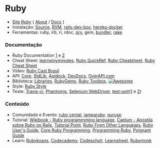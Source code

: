 # Ruby

* [Site Ruby](https://www.ruby-lang.org/en/) ( [About](https://www.ruby-lang.org/en/about/) / [Docs](https://www.ruby-lang.org/en/documentation/) )
* Instalação: [Source](https://www.ruby-lang.org/en/downloads/), [RVM](https://rvm.io/rvm/install), [rails-dev-box](https://github.com/rails/rails-dev-box), [heroku-docker](https://hub.docker.com/r/heroku/ruby/)
* Ferramentas: ruby, irb, ri, rdoc, [pry](http://pryrepl.org/), gem, [bundler](http://bundler.io/), [rake](https://github.com/ruby/rake)

### Documentação
* Ruby Documentation [1](http://ruby-doc.org/) e [2](https://www.ruby-lang.org/en/documentation/)
* Cheat Sheet: [learnxinyminutes](http://learnxinyminutes.com/docs/ruby/), [Ruby QuickRef](http://zenspider.com/Languages/Ruby/QuickRef.html), [Ruby Cheatsheet](http://www.cheat-sheets.org/saved-copy/RubyCheat.pdf), [Ruby Cheat Sheet](http://www.testingeducation.org/conference/wtst3_pettichord9.pdf)
* Vídeo: [Ruby Cast Brasil](http://www.rubycastsbrasil.com.br/)
* API: [Core](http://ruby-doc.org/core-2.1.1/),  [StdLib](http://ruby-doc.org/stdlib-2.1.1/), [Apidock](http://apidock.com/), [DevDocs](http://devdocs.io/ruby/), [OverAPI.com](http://overapi.com/ruby/)
* Biblioteca: [Libraries](https://www.ruby-lang.org/en/libraries/), [RubyGems](http://rubygems.org/), [Ruby Toolbox](https://www.ruby-toolbox.com/),  [![Awesome](https://cdn.rawgit.com/sindresorhus/awesome/d7305f38d29fed78fa85652e3a63e154dd8e8829/media/badge.svg)](http://awesome-ruby.com/)
* Style: [Ruby Style](https://github.com/bbatsov/ruby-style-guide)
* Teste: [Travis-ci](https://travis-ci.org/),  [Phantomjs](http://phantomjs.org/), [Selenium WebDriver](http://docs.seleniumhq.org/projects/webdriver/), [test-unit](https://github.com/test-unit/test-unit)([1](http://test-unit.github.io/test-unit/en/) e [2](http://test-unit.github.io/test-unit/en/Test/Unit/Assertions.html))

### Conteúdo

* Comunidade e Evento: [ruby cental](http://rubycentral.org/), [jamparuby](https://www.facebook.com/jamparuby), [gurusp](https://gurusp.org/)
* Tutorial: [Wikibook - Ruby programmming language](http://en.wikibooks.org/wiki/Ruby_programming_language),  [Caelum - Apostila sobre Ruby on Rails](http://www.caelum.com.br/apostila-ruby-on-rails/a-linguagem-ruby/), [Tutorial Point](http://www.tutorialspoint.com/ruby/index.htm), [Ruby From Other Languages](https://www.ruby-lang.org/en/documentation/ruby-from-other-languages/), [Ruby User's Guide](http://www.rubyist.net/~slagell/ruby/index.html), [Core Ruby Programming](http://rubylearning.com/satishtalim/tutorial.html), [Programming Ruby](http://docs.ruby-doc.com/docs/ProgrammingRuby/), [Poignant Guide](http://www.rubyinside.com/media/poignant-guide.pdf)
* Learn: [Rubykoans](http://rubykoans.com/), [Codecademy](http://www.codecademy.com/tracks/ruby),  [Codescholl](https://www.codeschool.com/paths/ruby), [Learnstreet](https://www.learnstreet.com/lessons/study/ruby), [Rubymonk](https://rubymonk.com/)
